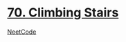 # [70. Climbing Stairs](https://leetcode.com/problems/climbing-stairs/)

[NeetCode](https://youtu.be/Y0lT9Fck7qI)
